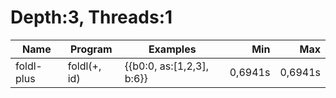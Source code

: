 # Depth:3, Threads:1
Name | Program | Examples | Min | Max
--- | --- | --- | ---: | ---:
foldl-plus | foldl(+, id) | {{b0:0, as:[1,2,3], b:6}} | 0,6941s | 0,6941s
